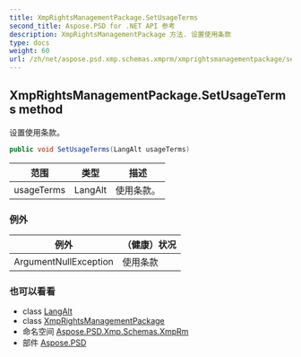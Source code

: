 ```yaml
---
title: XmpRightsManagementPackage.SetUsageTerms
second_title: Aspose.PSD for .NET API 参考
description: XmpRightsManagementPackage 方法. 设置使用条款
type: docs
weight: 60
url: /zh/net/aspose.psd.xmp.schemas.xmprm/xmprightsmanagementpackage/setusageterms/
---
```

## XmpRightsManagementPackage.SetUsageTerms method

设置使用条款。

```csharp
public void SetUsageTerms(LangAlt usageTerms)
```

| 范围 | 类型 | 描述 |
| --- | --- | --- |
| usageTerms | LangAlt | 使用条款。 |

### 例外

| 例外 | （健康）状况 |
| --- | --- |
| ArgumentNullException | 使用条款 |

### 也可以看看

* class [LangAlt](../../../aspose.psd.xmp/langalt/)
* class [XmpRightsManagementPackage](../)
* 命名空间 [Aspose.PSD.Xmp.Schemas.XmpRm](../../xmprightsmanagementpackage/)
* 部件 [Aspose.PSD](../../../)


